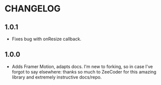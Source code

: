 # CHANGELOG

## 1.0.1

- Fixes bug with onResize callback.

## 1.0.0

- Adds Framer Motion, adapts docs. I'm new to forking, so in case I've forgot to say elsewhere: thanks so much to ZeeCoder for this amazing library and extremely instructive docs/repo.
